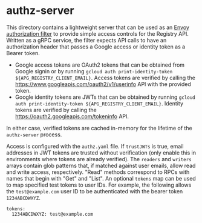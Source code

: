 # authz-server

This directory contains a lightweight server that can be used as an
[Envoy authorization filter](https://www.envoyproxy.io/docs/envoy/latest/configuration/http/http_filters/ext_authz_filter)
to provide simple access controls for the Registry API. Written as a gRPC
service, the filter expects API calls to have an authorization header that
passes a Google access or identity token as a Bearer token.

- Google access tokens are OAuth2 tokens that can be obtained from Google
  signin or by running
  `gcloud auth print-identity-token ${APG_REGISTRY_CLIENT_EMAIL}`. Access
  tokens are verified by calling the
  https://www.googleapis.com/oauth2/v1/userinfo API with the provided token.
- Google identity tokens are JWTs that can be obtained by running
  `gcloud auth print-identity-token ${APG_REGISTRY_CLIENT_EMAIL}`. Identity
  tokens are verified by calling the https://oauth2.googleapis.com/tokeninfo
  API.

In either case, verified tokens are cached in-memory for the lifetime of the
`authz-server` process.

Access is configured with the `authz.yaml` file. If `trustJWTs` is true, email
addresses in JWT tokens are trusted without verification (only enable this in
environments where tokens are already verified). The `readers` and `writers`
arrays contain glob patterns that, if matched against user emails, allow read
and write access, respectively. "Read" methods correspond to RPCs with names
that begin with "Get" and "List". An optional `tokens` map can be used to map
specified test tokens to user IDs. For example, the following allows the
`test@example.com` user ID to be authenticated with the bearer token
`1234ABCDWXYZ`.

```
tokens:
  1234ABCDWXYZ: test@example.com
```
